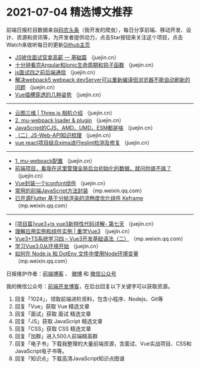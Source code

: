# 2021-07-04 精选博文推荐

前端日报栏目数据来自[码农头条](https://toutiao.qdkfweb.cn/)（我开发的爬虫），每日分享前端、移动开发、设计、资源和资讯等，为开发者提供动力，点击Star按钮来关注这个项目，点击Watch来收听每日的更新[Github主页](https://github.com/kujian/frontendDaily)
* [JS唬住面试官拿高薪 一 基础篇](https://juejin.cn/post/6980347608724144142) （juejin.cn）
* [十分钟看完Angular和Ionic生命周期和钩子函数](https://juejin.cn/post/6980590709120188429) （juejin.cn）
* [js面试四之前后端通信](https://juejin.cn/post/6980334197453881358) （juejin.cn）
* [解决webpack5 webpack devServer可以重新编译但浏览器不能自动刷新的问题](https://juejin.cn/post/6980582674641453064) （juejin.cn）
* [Vue插槽穿透的几种姿势](https://juejin.cn/post/6980332326131597343) （juejin.cn）

***
* [云图三维 | Three.js 相机介绍](https://juejin.cn/post/6980581966957674504) （juejin.cn）
* [2. mu-webpack loader &amp; plugin](https://juejin.cn/post/6980281080293097480) （juejin.cn）
* [JavaScript的CJS、AMD、UMD、ESM都是啥](https://juejin.cn/post/6980578150786793503) （juejin.cn）
* [（二）JS-Web-API知识梳理](https://juejin.cn/post/6980275287837638687) （juejin.cn）
* [vue react项目结合xima进行eslint检测及修复](https://juejin.cn/post/6980575633499914253) （juejin.cn）

***
* [1. mu-webpack配置](https://juejin.cn/post/6980271402494476324) （juejin.cn）
* [前端项目，看我在这里管理全局后台初始化的数据，就问你飒不飒？](https://juejin.cn/post/6980530046553292831) （juejin.cn）
* [Vue封装一个iconfont组件](https://juejin.cn/post/6980259533381697573) （juejin.cn）
* [常用的前端JavaScript方法封装](https://mp.weixin.qq.com/s?__biz=MzA4MjA1MDM3Ng==&mid=2450815391&idx=1&sn=a2144e76688a7a1cc4fc3829d8286a30) （mp.weixin.qq.com）
* [已开源Flutter 基于分帧渲染的流畅度优化组件 Keframe](https://mp.weixin.qq.com/s/yZ5x6Le-sbmeX794l4XQQw) （mp.weixin.qq.com）

***
* [[项目篇]vue3+ts vue3新特性代码详解- 第七天](https://juejin.cn/post/6980486863307931679) （juejin.cn）
* [理解应用实例和组件实例 | 重学Vue3](https://juejin.cn/post/6980356595255345183) （juejin.cn）
* [Vue3+TS系统学习四 &#8211; Vue3开发基础语法（二）](https://mp.weixin.qq.com/s?__biz=Mzg5MDAzNzkwNA==&mid=2247484797&idx=1&sn=a0dda20a510a176ed081e7d8619dfd16) （mp.weixin.qq.com）
* [学习Vue3.0从环境开始](https://juejin.cn/post/6980353592477630472) （juejin.cn）
* [如何在 Node.js 和 DotEnv 文件中使用Node环境变量](https://mp.weixin.qq.com/s?__biz=MzI0MDIwNTQ1Mg==&mid=2676497394&idx=1&sn=5826bac3f3595c6435314d02877f451e) （mp.weixin.qq.com）

日报维护作者：[前端博客](https://qdkfweb.cn/) 、 [微博](http://weibo.com/kujian) 和 [微信公众号](https://open.weixin.qq.com/qr/code?username=caibaojian_com)

我的微信公众号：[前端开发博客](https://open.weixin.qq.com/qr/code?username=caibaojian_com)，在后台回复以下关键字可以获取资源。

1. 回复「1024」，领取前端进阶资料，包含小程序、Nodejs、Git等
2. 回复「Vue」获取 Vue 精选文章
3. 回复「面试」获取 面试 精选文章
4. 回复「JS」获取 JavaScript 精选文章
5. 回复「CSS」获取 CSS 精选文章
6. 回复「加群」进入500人前端精英群
7. 回复「电子书」下载我整理的大量前端资源，含面试、Vue实战项目、CSS和JavaScript电子书等。
8. 回复「知识点」下载高清JavaScript知识点图谱